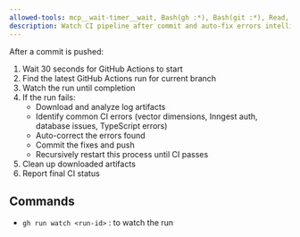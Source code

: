 ```yaml
---
allowed-tools: mcp__wait-timer__wait, Bash(gh :*), Bash(git :*), Read, LS, Grep, Task
description: Watch CI pipeline after commit and auto-fix errors intelligently.
---
```


After a commit is pushed:

1. Wait 30 seconds for GitHub Actions to start
2. Find the latest GitHub Actions run for current branch
3. Watch the run until completion
4. If the run fails:
   - Download and analyze log artifacts
   - Identify common CI errors (vector dimensions, Inngest auth, database issues, TypeScript errors)
   - Auto-correct the errors found
   - Commit the fixes and push
   - Recursively restart this process until CI passes
5. Clean up downloaded artifacts
6. Report final CI status

## Commands

- `gh run watch <run-id>` : to watch the run

